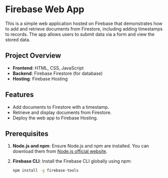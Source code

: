 # Firebase Web App

This is a simple web application hosted on Firebase that demonstrates how to add and retrieve documents from Firestore, including adding timestamps to records. The app allows users to submit data via a form and view the stored data.

## Project Overview

- **Frontend**: HTML, CSS, JavaScript
- **Backend**: Firebase Firestore (for database)
- **Hosting**: Firebase Hosting

## Features

- Add documents to Firestore with a timestamp.
- Retrieve and display documents from Firestore.
- Deploy the web app to Firebase Hosting.

## Prerequisites

1. **Node.js and npm**: Ensure Node.js and npm are installed. You can download them from [Node.js official website](https://nodejs.org/).
2. **Firebase CLI**: Install the Firebase CLI globally using npm:

   ```bash
   npm install -g firebase-tools
